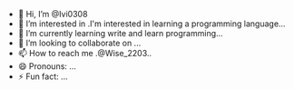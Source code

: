 - 👋 Hi, I’m @Ivi0308
- 👀 I’m interested in .I'm interested in learning a programming language...
- 🌱 I’m currently learning write and learn programming...
- 💞️ I’m looking to collaborate on ...
- 📫 How to reach me .@Wise_2203..
- 😄 Pronouns: ...
- ⚡ Fun fact: ...

<!---
Ivi0308/Ivi0308 is a ✨ special ✨ repository because its `README.md` (this file) appears on your GitHub profile.
You can click the Preview link to take a look at your changes.
--->
